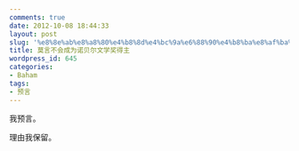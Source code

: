 ```yaml
---
comments: true
date: 2012-10-08 18:44:33
layout: post
slug: '%e8%8e%ab%e8%a8%80%e4%b8%8d%e4%bc%9a%e6%88%90%e4%b8%ba%e8%af%ba%e8%b4%9d%e5%b0%94%e6%96%87%e5%ad%a6%e5%a5%96%e5%be%97%e4%b8%bb'
title: 莫言不会成为诺贝尔文学奖得主
wordpress_id: 645
categories:
- Baham
tags:
- 预言
---
```


我预言。

理由我保留。
